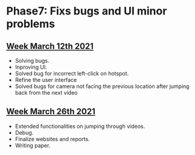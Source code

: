 # Phase7: Fixs bugs and UI minor problems

## [Week March 12th 2021](./7-1.html)
- Solving bugs.
- Inproving UI.
- Solved bug for incorrect left-click on hotspot.
- Refine the user interface
- Solved bugs for camera not facing the previous location after jumping back from the next video

## [Week March 26th 2021](./7-2.html)
- Extended functionalities on jumping through videos.
- Debug.
- Finalize websites and reports.
- Writing paper.
